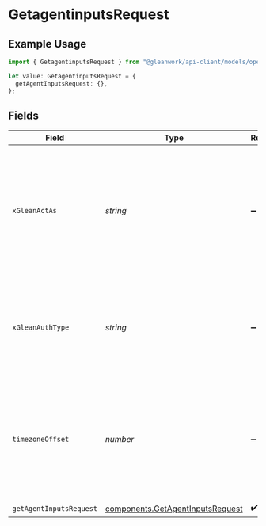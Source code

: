 # GetagentinputsRequest

## Example Usage

```typescript
import { GetagentinputsRequest } from "@gleanwork/api-client/models/operations";

let value: GetagentinputsRequest = {
  getAgentInputsRequest: {},
};
```

## Fields

| Field                                                                                                                    | Type                                                                                                                     | Required                                                                                                                 | Description                                                                                                              |
| ------------------------------------------------------------------------------------------------------------------------ | ------------------------------------------------------------------------------------------------------------------------ | ------------------------------------------------------------------------------------------------------------------------ | ------------------------------------------------------------------------------------------------------------------------ |
| `xGleanActAs`                                                                                                            | *string*                                                                                                                 | :heavy_minus_sign:                                                                                                       | Email address of a user on whose behalf the request is intended to be made (should be non-empty only for global tokens). |
| `xGleanAuthType`                                                                                                         | *string*                                                                                                                 | :heavy_minus_sign:                                                                                                       | Auth type being used to access the endpoint (should be non-empty only for global tokens).                                |
| `timezoneOffset`                                                                                                         | *number*                                                                                                                 | :heavy_minus_sign:                                                                                                       | The offset of the client's timezone in minutes from UTC. e.g. PDT is -420 because it's 7 hours behind UTC.               |
| `getAgentInputsRequest`                                                                                                  | [components.GetAgentInputsRequest](../../models/components/getagentinputsrequest.md)                                     | :heavy_check_mark:                                                                                                       | N/A                                                                                                                      |